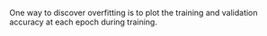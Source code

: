 One way to discover overfitting is to plot the training and validation accuracy at each epoch during training.